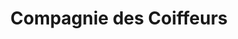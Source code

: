 ---
title: "Compagnie des Coiffeurs"
url: /la-grande-motte/compagnie-des-coiffeurs/
shop: coiffeur
---